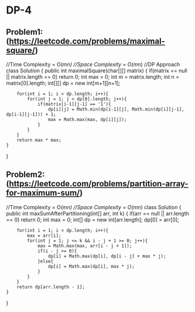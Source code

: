 # DP-4
## Problem1:(https://leetcode.com/problems/maximal-square/)

//Time Complexity = O(m*n)
//Space Complexity = O(m*n)
//DP Approach
class Solution {
    public int maximalSquare(char[][] matrix) {
        if(matrix == null || matrix.length == 0) return 0; 
        int max = 0; 
        int m = matrix.length; 
        int n = matrix[0].length;
        int[][] dp = new int[m+1][n+1];
        
        for(int i = 1; i < dp.length; i++){
            for(int j = 1; j < dp[0].length; j++){
                if(matrix[i-1][j-1] == '1'){
                    dp[i][j] = Math.min(dp[i-1][j], Math.min(dp[i][j-1], dp[i-1][j-1])) + 1; 
                    max = Math.max(max, dp[i][j]); 
                }
            }
        }
        return max * max; 
    }
}

## Problem2:(https://leetcode.com/problems/partition-array-for-maximum-sum/)

//Time Complexity = O(m*n)
//Space Complexity = O(m*n)
class Solution {
    public int maxSumAfterPartitioning(int[] arr, int k) {
        if(arr == null || arr.length == 0) return 0; 
        int max = 0;
        int[] dp = new int[arr.length];
        dp[0] = arr[0];
        
        for(int i = 1; i < dp.length; i++){
            max = arr[i];
            for(int j = 1; j <= k && i - j + 1 >= 0; j++){
                max = Math.max(max, arr[i - j + 1]);
                if(i - j >= 0){
                    dp[i] = Math.max(dp[i], dp[i - j] + max * j);
                }else{
                    dp[i] = Math.max(dp[i], max * j);
                }
            }
        }
        return dp[arr.length - 1]; 
    }
}

